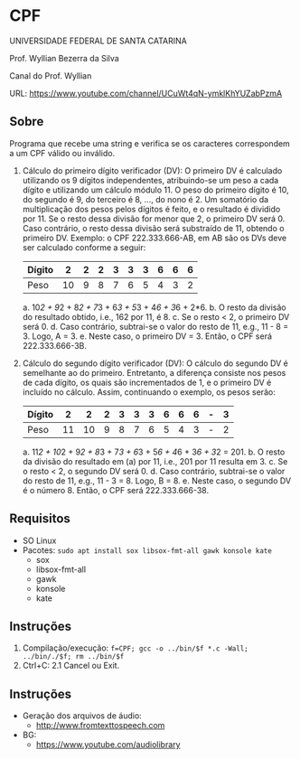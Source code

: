 # CPF 

UNIVERSIDADE FEDERAL DE SANTA CATARINA 

Prof. Wyllian Bezerra da Silva 

Canal do Prof. Wyllian 

URL: https://www.youtube.com/channel/UCuWt4qN-ymklKhYUZabPzmA 


## Sobre 
Programa que recebe uma string e verifica se os caracteres correspondem a um CPF válido ou inválido.

1. Cálculo do primeiro dígito verificador (DV):
   O primeiro DV é calculado utilizando os 9 dígitos independentes, atribuindo-se um peso a cada dígito e utilizando um cálculo módulo 11. O peso do primeiro dígito é 10, do segundo é 9, do terceiro é 8, ..., do nono é 2. Um somatório da multiplicação dos pesos pelos dígitos é feito, e o resultado é dividido por 11. Se o resto dessa divisão for menor que 2, o primeiro DV será 0. Caso contrário, o resto dessa divisão será substraído de 11, obtendo o primeiro DV. Exemplo: o CPF 222.333.666-AB, em AB são os DVs deve ser calculado conforme a seguir:

    | Dígito |  2 |  2 |  2 |  3 |  3 |  3 |  6 |  6 |  6 |
    |--------| -- | -- | -- | -- | -- | -- | -- | -- | -- |
    | Peso   | 10 |  9 |  8 |  7 |  6 |  5 |  4 |  3 |  2 | 
    
    a. 10*2 + 9*2 + 8*2 + 7*3 + 6*3 + 5*3 + 4*6 + 3*6 + 2*6.
    b. O resto da divisão do resultado obtido, i.e., 162 por 11, é 8.
    c. Se o resto < 2, o primeiro DV será 0.
    d. Caso contrário, subtrai-se o valor do resto de 11, e.g., 11 - 8 = 3. Logo, A = 3.
    e. Neste caso, o primeiro DV = 3. Então, o CPF será 222.333.666-3B.
    
2. Cálculo do segundo dígito verificador (DV):
   O cálculo do segundo DV é semelhante ao do primeiro. Entretanto, a diferença consiste nos pesos de cada dígito, os quais são incrementados de 1, e o primeiro DV é incluído no cálculo. Assim, continuando o exemplo, os pesos serão:

    | Dígito |  2 |  2 |  2 |  3 |  3 |  3 |  6 |  6 |  6 | -  | 3  |
    |--------| -- | -- | -- | -- | -- | -- | -- | -- | -- | -- | -- |
    | Peso   | 11 | 10 |  9 |  8 |  7 |  6 |  5 |  4 |  3 | -  |  2 |

    a. 11*2 + 10*2 + 9*2 + 8*3 + 7*3 + 6*3 + 5*6 + 4*6 + 3*6 + 3*2 = 201.
    b. O resto da divisão do resultado em (a) por 11, i.e., 201 por 11 resulta em 3.
    c. Se o resto < 2, o segundo DV será 0.
    d. Caso contrário, subtrai-se o valor do resto de 11, e.g., 11 - 3 = 8. Logo, B = 8.
    e. Neste caso, o segundo DV é o número 8. Então, o CPF será 222.333.666-38.

## Requisitos
- SO Linux
- Pacotes: `sudo apt install sox libsox-fmt-all gawk konsole kate` 
    - sox
    - libsox-fmt-all
    - gawk
    - konsole
    - kate

## Instruções
1. Compilação/execução:
  `f=CPF; gcc -o ../bin/$f *.c -Wall; ../bin/./$f; rm ../bin/$f` 
2. Ctrl+C: 
2.1 Cancel ou Exit.


## Instruções
- Geração dos arquivos de áudio:
  - http://www.fromtexttospeech.com
- BG:
  - https://www.youtube.com/audiolibrary
